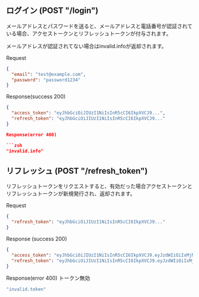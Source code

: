 ## ログイン (POST "/login")
メールアドレスとパスワードを送ると、メールアドレスと電話番号が認証されている場合、アクセストークンとリフレッシュトークンが付与されます。

メールアドレスが認証されてない場合はinvalid.infoが返却されます。

Request

```json
{
  "email": "test@example.com",
  "password": "password1234"
}
```

Response(success 200)

```json
{
  "access_token": "eyJhbGciOiJIUzI1NiIsInR5cCI6IkpXVCJ9...",
  "refresh_token": "eyJhbGciOiJIUzI1NiIsInR5cCI6IkpXVCJ9..."
}

Response(error 400)

```zsh
"invalid.info"
```

## リフレッシュ (POST "/refresh_token")

リフレッシュトークンをリクエストすると、有効だった場合アクセストークンとリフレッシュトークンが新規発行され、返却されます。

Request

```json
{
  "refresh_token": "eyJhbGciOiJIUzI1NiIsInR5cCI6IkpXVCJ9..."
}
```

Response (success 200)

```json
{
  "access_token": "eyJhbGciOiJIUzI1NiIsInR5cCI6IkpXVCJ9.eyJzdWIiOiIxMjM0NTY3ODkwIiwibmFtZSI6IkpvaG4gRG9lIiwiaWF0IjoxNTE2MjM5MDIyfQ.SflKxwRJSMeKKF2QT4fwpMeJf36POk6yJV_adQssw5c",
  "refresh_token": "eyJhbGciOiJIUzI1NiIsInR5cCI6IkpXVCJ9.eyJzdWIiOiIxMjM0NTY3ODkwIiwibmFtZSI6IkpvaG4gRG9lIiwiaWF0IjoxNTE2MjM5MDIyfQ.SflKxwRJSMeKKF2QT4fwpMeJf36POk6yJV_adQssw5c"
}
```

Response(error 400) トークン無効

```zsh
"invalid.token"
```
